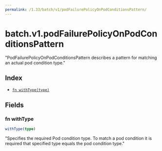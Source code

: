 ```yaml
---
permalink: /1.33/batch/v1/podFailurePolicyOnPodConditionsPattern/
---
```


# batch.v1.podFailurePolicyOnPodConditionsPattern

"PodFailurePolicyOnPodConditionsPattern describes a pattern for matching an actual pod condition type."

## Index

* [`fn withType(type)`](#fn-withtype)

## Fields

### fn withType

```ts
withType(type)
```

"Specifies the required Pod condition type. To match a pod condition it is required that specified type equals the pod condition type."